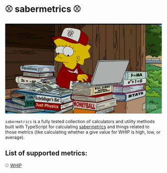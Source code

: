 # ⚾ sabermetrics ⚾

![simpsons-sabermetrics](simpsons-sabermetrics.jpg "Logo Title Text 1")

`sabermetrics` is a fully tested collection of calculators and utility methods built with TypeScript for calculating [sabermetrics](https://en.wikipedia.org/wiki/Sabermetrics) and things related to those metrics (like calculating whether a give value for WHIP is high, low, or average).


## List of supported metrics:

⚾ [WHIP](pitching/pitching.ts)